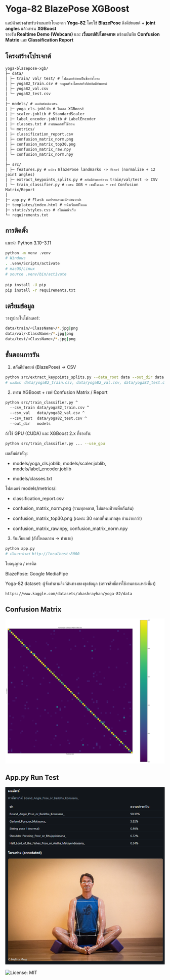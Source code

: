# Yoga-82 BlazePose XGBoost

แอปตัวอย่างสำหรับจำแนกท่าโยคะจาก **Yoga-82** โดยใช้ **BlazePose** ดึงคีย์พอยต์ + **joint angles** แล้วเทรน **XGBoost**  
รองรับ **Realtime Demo (Webcam)** และ **เว็บแอปอัปโหลดภาพ** พร้อมบันทึก **Confusion Matrix** และ **Classification Report**

## โครงสร้างโปรเจกต์
```plaintext
yoga-blazepose-xgb/
├─ data/
│ ├─ train/ val/ test/ # โฟลเดอร์ย่อยเป็นชื่อท่าโยคะ
│ ├─ yoga82_train.csv # จะถูกสร้างโดยสคริปต์สกัดคีย์พอยต์
│ ├─ yoga82_val.csv
│ └─ yoga82_test.csv
│
├─ models/ # ผลลัพธ์หลังเทรน
│ ├─ yoga_cls.joblib # โมเดล XGBoost
│ ├─ scaler.joblib # StandardScaler
│ ├─ label_encoder.joblib # LabelEncoder
│ ├─ classes.txt # ลำดับคลาสที่ใช้สอน
│ └─ metrics/
│ ├─ classification_report.csv
│ ├─ confusion_matrix_norm.png
│ ├─ confusion_matrix_top30.png
│ ├─ confusion_matrix_raw.npy
│ └─ confusion_matrix_norm.npy
│
├─ src/
│ ├─ features.py # แปลง BlazePose landmarks -> ฟีเจอร์ (normalize + 12 joint angles)
│ ├─ extract_keypoints_splits.py # สกัดคีย์พอยต์จาก train/val/test -> CSV
│ └─ train_classifier.py # เทรน XGB + เซฟโมเดล + เซฟ Confusion Matrix/Report
│
├─ app.py # Flask แอปรายภาพแล้วทำนายท่า
├─ templates/index.html # หน้าเว็บอัปโหลด
├─ static/styles.css # สไตล์หน้าเว็บ
└─ requirements.txt
```
## การติดตั้ง

แนะนำ Python 3.10–3.11

```bash
python -m venv .venv
# Windows
. .venv/Scripts/activate
# macOS/Linux
# source .venv/bin/activate

pip install -U pip
pip install -r requirements.txt
```

## เตรียมข้อมูล
วางรูปลงในโฟลเดอร์:
```bash
data/train/<ClassName>/*.jpg|png
data/val/<ClassName>/*.jpg|png
data/test/<ClassName>/*.jpg|png
```

## ขั้นตอนการรัน
1) สกัดคีย์พอยต์ (BlazePose) -> CSV
```bash
python src/extract_keypoints_splits.py --data_root data --out_dir data
# ผลลัพธ์: data/yoga82_train.csv, data/yoga82_val.csv, data/yoga82_test.csv
```
2) เทรน XGBoost + เซฟ Confusion Matrix / Report
```bash
python src/train_classifier.py ^
  --csv_train data/yoga82_train.csv ^
  --csv_val   data/yoga82_val.csv ^
  --csv_test  data/yoga82_test.csv ^
  --out_dir   models

```
ถ้าใช้ GPU (CUDA) และ XGBoost 2.x ที่รองรับ:
```bash
python src/train_classifier.py ... --use_gpu
```
ผลลัพธ์สำคัญ:

- models/yoga_cls.joblib, models/scaler.joblib, models/label_encoder.joblib

- models/classes.txt

โฟลเดอร์ models/metrics/:

- classification_report.csv

- confusion_matrix_norm.png (รวมทุกคลาส, ไม่แสดงป้ายเพื่อกันล้น)

- confusion_matrix_top30.png (เฉพาะ 30 คลาสที่พบมากสุด อ่านง่ายกว่า)

- confusion_matrix_raw.npy, confusion_matrix_norm.npy

3) รันเว็บแอป (อัปโหลดภาพ -> ทำนาย)
```bash
python app.py
# เปิดเบราว์เซอร์ http://localhost:8000
```

ใบอนุญาต / เครดิต

BlazePose: Google MediaPipe

Yoga-82 dataset: ผู้จัดทำตามลิงก์ต้นทางของชุดข้อมูล (ตรวจสิทธิ์การใช้งานตามแหล่งที่มา)
```bash
https://www.kaggle.com/datasets/akashrayhan/yoga-82/data
```
## Confusion Matrix
![Confusion Matrix Normalized](/models/metrics/confusion_matrix_norm.png)  


## App.py Run Test
![Image showing the classification test.](yoga_test.png)

![License: MIT](https://img.shields.io/badge/License-MIT-yellow.svg)